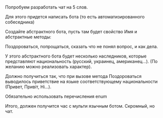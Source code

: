 Попробуем разработать чат на 5 слов.

Для этого придется написать бота (то есть автоматизированного собеседника)

Создайте абстрактного бота, пусть там будет свойство Имя и абстрактные методы: 

Поздороваться, попрощаться, сказать что не понял вопрос, и как дела.

У этого абстрактного бота будет несколько наследников, которые представляют национальность (русский, украинец, американец...). (По желанию можно реализовать характер).

Должно получиться так, что при вызове метода Поздороваться выводилось приветствие на языке соответствующему национальности (Привет, Привіт, Hi...).


Обязательно использовать перечисления enum

Итого, должен получится час с мульти язычным ботом. Скромный, но чат.

